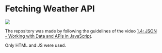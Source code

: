 # Fetching Weather API

<img src="C:\Users\lazar\OneDrive\Área de Trabalho\mygif.gif">

The repository was made by following the guidelines of the video [1.4: JSON - Working with Data and APIs in JavaScript](https://www.youtube.com/watch?v=uxf0--uiX0I&list=PLRqwX-V7Uu6YxDKpFzf_2D84p0cyk4T7X&index=7).

Only HTML and JS were used.